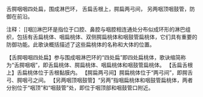舌腭咽咽四处扁，围成淋巴环，
舌扁舌根上，腭扁两弓间，
另两咽顶咽鼓管，防御在前沿。

注释：
[[咽]]淋巴环是指位于口腔、鼻腔与咽腔相连通处分布似成环形的淋巴组织，包括有舌扁桃体、咽扁桃体、双侧腭扁桃体和咽鼓管扁桃体，它们具有重要的防御功能。此歌诀概括描述了这些扁桃体的名称和大体的位置。

【舌腭咽咽四处扁】参与围成咽淋巴环的“四处扁”即四处扁桃体，歌诀缩简称为“舌腭咽咽”，即舌扁桃体、腭扁桃体、咽扁桃体和咽鼓管扁桃体。
【舌扁舌根上】舌扁桃体位于舌根黏膜内。
【腭扁两弓间】腭扁桃体位于“两弓间”，即腭舌弓、腭咽弓之间。
【另两咽顶咽鼓管】“另两”指咽扁桃体和咽鼓管扁桃体，两者分别位于“咽顶”和“咽鼓管”处，即位于咽顶部和咽鼓管口附近。